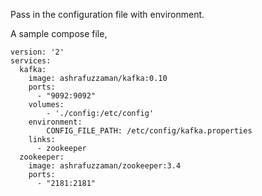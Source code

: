 Pass in the configuration file with environment.

A sample compose file,
```
version: '2'
services:
  kafka:
    image: ashrafuzzaman/kafka:0.10
    ports:
      - "9092:9092"
    volumes:
        - './config:/etc/config'
    environment:
        CONFIG_FILE_PATH: /etc/config/kafka.properties
    links:
      - zookeeper
  zookeeper:
    image: ashrafuzzaman/zookeeper:3.4
    ports:
      - "2181:2181"
```